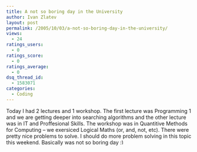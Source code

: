 ```yaml
---
title: A not so boring day in the University
author: Ivan Zlatev
layout: post
permalink: /2005/10/03/a-not-so-boring-day-in-the-university/
views:
  - 24
ratings_users:
  - 0
ratings_score:
  - 0
ratings_average:
  - 0
dsq_thread_id:
  - 1583071
categories:
  - Coding
---
```

Today I had 2 lectures and 1 workshop. The first lecture was Programming 1 and we are getting deeper into searching algorithms and the other lecture was in IT and Proffesional Skills. The workshop was in Quantitive Methods for Computing &#8211; we exersiced Logical Maths (or, and, not, etc). There were pretty nice problems to solve. I should do more problem solving in this topic this weekend. Basically was not so boring day <img src="{{ site.url }}/wp-includes/images/smilies/simple-smile.png" alt=":)" class="wp-smiley" style="height: 1em; max-height: 1em;" />